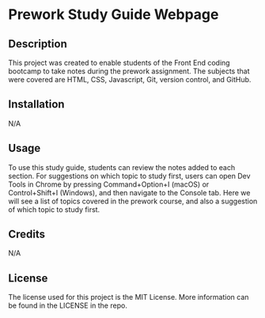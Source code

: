 # Prework Study Guide Webpage

## Description

This project was created to enable students of the Front End coding bootcamp to take notes during the prework assignment. The subjects that were covered are HTML, CSS, Javascript, Git, version control, and GitHub.

## Installation

N/A

## Usage

To use this study guide, students can review the notes added to each section. For suggestions on which topic to study first, users can open Dev Tools in Chrome by pressing Command+Option+I (macOS) or Control+Shift+I (Windows), and then navigate to the Console tab. Here we will see a list of topics covered in the prework course, and also a suggestion of which topic to study first. 

## Credits

N/A

## License

The license used for this project is the MIT License. More information can be found in the LICENSE in the repo.